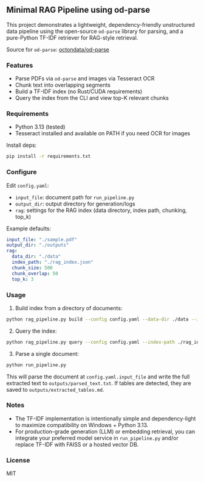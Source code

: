 ## Minimal RAG Pipeline using od-parse

This project demonstrates a lightweight, dependency-friendly unstructured data pipeline using the open-source `od-parse` library for parsing, and a pure-Python TF-IDF retriever for RAG-style retrieval.

Source for `od-parse`: [octondata/od-parse](https://github.com/octondata/od-parse)

### Features
- Parse PDFs via `od-parse` and images via Tesseract OCR
- Chunk text into overlapping segments
- Build a TF-IDF index (no Rust/CUDA requirements)
- Query the index from the CLI and view top-K relevant chunks

### Requirements
- Python 3.13 (tested)
- Tesseract installed and available on PATH if you need OCR for images

Install deps:

```bash
pip install -r requirements.txt
```

### Configure
Edit `config.yaml`:
- `input_file`: document path for `run_pipeline.py`
- `output_dir`: output directory for generation/logs
- `rag`: settings for the RAG index (data directory, index path, chunking, top_k)

Example defaults:

```yaml
input_file: "./sample.pdf"
output_dir: "./outputs"
rag:
  data_dir: "./data"
  index_path: "./rag_index.json"
  chunk_size: 500
  chunk_overlap: 50
  top_k: 3
```

### Usage

1) Build index from a directory of documents:

```bash
python rag_pipeline.py build --config config.yaml --data-dir ./data --index-path ./rag_index.json
```

2) Query the index:

```bash
python rag_pipeline.py query --config config.yaml --index-path ./rag_index.json --question "What is the invoice total?"
```

3) Parse a single document:

```bash
python run_pipeline.py
```

This will parse the document at `config.yaml.input_file` and write the full extracted text to `outputs/parsed_text.txt`. If tables are detected, they are saved to `outputs/extracted_tables.md`.

### Notes
- The TF-IDF implementation is intentionally simple and dependency-light to maximize compatibility on Windows + Python 3.13.
- For production-grade generation (LLM) or embedding retrieval, you can integrate your preferred model service in `run_pipeline.py` and/or replace TF-IDF with FAISS or a hosted vector DB.

### License
MIT



